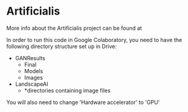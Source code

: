# Artificialis

More info about the Artificialis project can be found at 

In order to run this code in Google Colaboratory, you need to have the following directory structure set up in Drive:

- GANResults
    - Final
    - Models
    - Images
- LandscapeAI
    - *directories containing image files

You will also need to change 'Hardware accelerator' to 'GPU'
